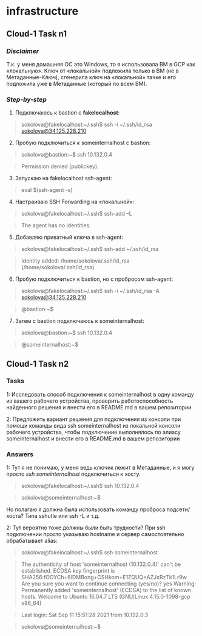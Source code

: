 # infrastructure

## Cloud-1 Task n1

### *Disclaimer*
Т.к. у меня домашняя ОС это Windows, то я использовала ВМ в GCP как «локальную».
Ключ от «локальной» подложила только в ВМ (не в Метаданные-Ключ), сгенерила ключ на «локальной» тачке и его подложила уже в Метаданные (который по всем ВМ).

### *Step-by-step* 

1. Подключаюсь к bastion с **fakelocalhost**:
> sokolova@fakelocalhost:~/.ssh$ ssh -i ~/.ssh/id_rsa sokolova@34.125.228.210
2. Пробую подключиться к someinternalhost с bastion:
> sokolova@bastion:~$ ssh 10.132.0.4

> Permission denied (publickey).
3. Запускаю на fakelocalhost ssh-agent:
> eval $(ssh-agent -s)
4. Настраиваю SSH Forwarding на «локальной»:
> sokolova@fakelocalhost:~/.ssh$ ssh-add –L

> The agent has no identities.
5. Добавляю приватный ключа в ssh-agent:
> sokolova@fakelocalhost:~/.ssh$ ssh-add ~/.ssh/id_rsa

> Identity added: /home/sokolova/.ssh/id_rsa (/home/sokolova/.ssh/id_rsa)
6. Пробую подключиться к bastion, но с пробросом ssh-agent:
> sokolova@fakelocalhost:~/.ssh$ ssh -i ~/.ssh/id_rsa -A sokolova@34.125.228.210

> @bastion:~$
7. Затем с bastion подключаюсь к someinternalhost:
> sokolova@bastion:~$ ssh 10.132.0.4

> @someinternalhost:~$

## Cloud-1 Task n2

### Tasks

1: Исследовать способ подключения к someinternalhost в одну команду из вашего рабочего устройства, проверить работоспособность найденного решения и внести его в README.md в вашем репозитории

2: Предложить вариант решения для подключения из консоли при помощи команды вида ssh someinternalhost из локальной консоли рабочего устройства, чтобы подключение выполнялось по алиасу someinternalhost и внести его в README.md в вашем репозитории

### Answers

1: Тут я не понимаю, у меня ведь ключик лежит в Метаданные, и я могу просто *ssh someinternalhost* подключиться к хосту.
> sokolova@fakelocalhost:~/.ssh$ ssh 10.132.0.4

> sokolova@someinternalhost:~$

Но полагаю я должна была использовать команду проброса подсети/хоста? Типа sshutle или ssh -L и т.д.

2: Тут вероятно тоже должны были быть трудности? При ssh подключении просто указываю hostname и сервер самостоятельно обрабатывает alias:
> sokolova@fakelocalhost:~/.ssh$ ssh someinternalhost

> The authenticity of host 'someinternalhost (10.132.0.4)' can't be established.
ECDSA key fingerprint is SHA256:fOOYCh+6lDMBong+CSHkom+E1ZQUQ+AZJxRzTk1Lr9w.
Are you sure you want to continue connecting (yes/no)? yes
Warning: Permanently added 'someinternalhost' (ECDSA) to the list of known hosts.
Welcome to Ubuntu 16.04.7 LTS (GNU/Linux 4.15.0-1098-gcp x86_64)

> Last login: Sat Sep 11 15:51:28 2021 from 10.132.0.3

> sokolova@someinternalhost:~$

